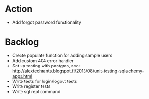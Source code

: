Action
=======================
* Add forgot password functionality

Backlog
=======================
* Create populate function for adding sample users
* Add custom 404 error handler
* Set up testing with postgres, see: http://alextechrants.blogspot.fi/2013/08/unit-testing-sqlalchemy-apps.html
* Write tests for login/logout tests
* Write register tests
* Write sql repl command
